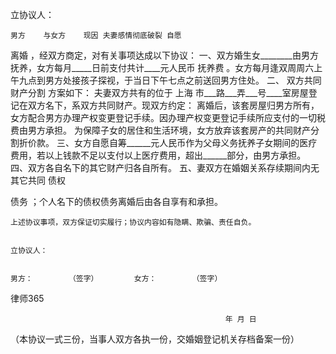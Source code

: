 
 


 立协议人：


    男方    与女方    现因 夫妻感情彻底破裂 自愿
离婚
，经双方商定，对有关事项达成以下协议：
    一、双方婚生女________由男方抚养，女方每月_____日前支付共计____元人民币
抚养费
。女方每月逢双周周六上午九点到男方处接孩子探视，于当日下午七点之前送回男方住处。
    二、 双方共同
财产分割
方案如下：
    夫妻双方共有的位于
上海
市___路___弄___号____室房屋登记在双方名下，系双方共同财产。现双方约定：
    离婚后，该套房屋归男方所有，女方配合男方办理产权变更登记手续。因办理产权变更登记手续所应支付的一切税费由男方承担。
    为保障子女的居住和生活环境，女方放弃该套房产的共同财产分割折价款。
    三、女方自愿自筹______元人民币作为父母义务抚养子女期间的医疗费用，若以上钱款不足以支付以上医疗费用，超出______部分，由男方承担。
    四、双方各自名下的其它财产归各自所有。
    五、妻双方在婚姻关系存续期间内无其它共同
债权

债务
；个人名下的债权债务离婚后由各自享有和承担。


    上述协议事项，双方保证切实履行；协议内容如有隐瞒、欺骗、责任自负。


    立协议人：


    男方：        （签字）        女方：        （签字）







 
律师365






                                                    年 月 日




（本协议一式三份，当事人双方各执一份，交婚姻登记机关存档备案一份）
 


 

 
 
 
 
 
  


  
 

  


  


  
 
 
 
 

